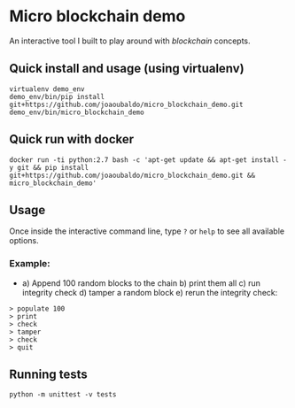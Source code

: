 # Micro blockchain demo

An interactive tool I built to play around with _blockchain_ concepts.

## Quick install and usage (using virtualenv)
```
virtualenv demo_env
demo_env/bin/pip install git+https://github.com/joaoubaldo/micro_blockchain_demo.git
demo_env/bin/micro_blockchain_demo
```

## Quick run with docker
```
docker run -ti python:2.7 bash -c 'apt-get update && apt-get install -y git && pip install git+https://github.com/joaoubaldo/micro_blockchain_demo.git && micro_blockchain_demo'
```

## Usage
Once inside the interactive command line, type `?` or `help` to see all available options.

### Example:

- a) Append 100 random blocks to the chain b) print them all c) run integrity check d) tamper a random block e) rerun the integrity check:
```
> populate 100
> print
> check
> tamper
> check
> quit
```


## Running tests
`python -m unittest -v tests`


